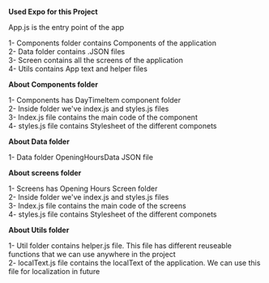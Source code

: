 
**Used Expo for this Project** 


App.js is the entry point of the app

1- Components folder contains Components of the application <br />
2- Data folder contains .JSON files <br />
3- Screen contains all the screens of the application <br />
4- Utils contains App text and helper files <br />

**About Components folder**

1- Components has DayTimeItem component folder <br />
2- Inside folder we've index.js and styles.js files <br />
3- Index.js file contains the main code of the component <br />
4- styles.js file contains Stylesheet of the different componets <br />

**About Data folder**

1- Data folder OpeningHoursData JSON file <br />


**About screens folder**

1- Screens has Opening Hours Screen folder <br />
2- Inside folder we've index.js and styles.js files <br />
3- Index.js file contains the main code of the screens <br />
4- styles.js file contains Stylesheet of the different componets <br />


**About Utils folder**

1- Util folder contains helper.js file. This file has different reuseable functions that we can use anywhere in the project <br />
2- localText.js file contains the localText of the application. We can use this file for localization in future <br />

